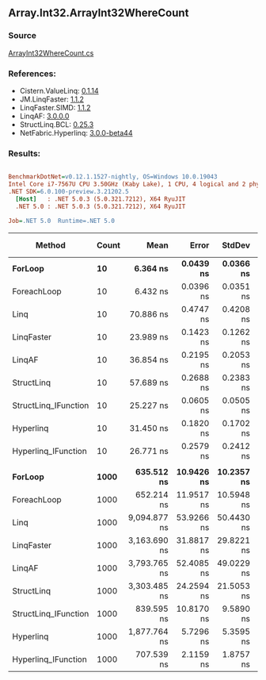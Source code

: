﻿## Array.Int32.ArrayInt32WhereCount

### Source
[ArrayInt32WhereCount.cs](../LinqBenchmarks/Array/Int32/ArrayInt32WhereCount.cs)

### References:
- Cistern.ValueLinq: [0.1.14](https://www.nuget.org/packages/Cistern.ValueLinq/0.1.14)
- JM.LinqFaster: [1.1.2](https://www.nuget.org/packages/JM.LinqFaster/1.1.2)
- LinqFaster.SIMD: [1.1.2](https://www.nuget.org/packages/LinqFaster.SIMD/1.0.3)
- LinqAF: [3.0.0.0](https://www.nuget.org/packages/LinqAF/3.0.0.0)
- StructLinq.BCL: [0.25.3](https://www.nuget.org/packages/StructLinq.BCL/0.25.3)
- NetFabric.Hyperlinq: [3.0.0-beta44](https://www.nuget.org/packages/NetFabric.Hyperlinq/3.0.0-beta44)

### Results:
``` ini

BenchmarkDotNet=v0.12.1.1527-nightly, OS=Windows 10.0.19043
Intel Core i7-7567U CPU 3.50GHz (Kaby Lake), 1 CPU, 4 logical and 2 physical cores
.NET SDK=6.0.100-preview.3.21202.5
  [Host]   : .NET 5.0.3 (5.0.321.7212), X64 RyuJIT
  .NET 5.0 : .NET 5.0.3 (5.0.321.7212), X64 RyuJIT

Job=.NET 5.0  Runtime=.NET 5.0  

```
|               Method | Count |         Mean |      Error |     StdDev | Ratio | RatioSD |  Gen 0 | Gen 1 | Gen 2 | Allocated |
|--------------------- |------ |-------------:|-----------:|-----------:|------:|--------:|-------:|------:|------:|----------:|
|              **ForLoop** |    **10** |     **6.364 ns** |  **0.0439 ns** |  **0.0366 ns** |  **1.00** |    **0.00** |      **-** |     **-** |     **-** |         **-** |
|          ForeachLoop |    10 |     6.432 ns |  0.0396 ns |  0.0351 ns |  1.01 |    0.01 |      - |     - |     - |         - |
|                 Linq |    10 |    70.886 ns |  0.4747 ns |  0.4208 ns | 11.13 |    0.07 | 0.0153 |     - |     - |      32 B |
|           LinqFaster |    10 |    23.989 ns |  0.1423 ns |  0.1262 ns |  3.77 |    0.03 |      - |     - |     - |         - |
|               LinqAF |    10 |    36.854 ns |  0.2195 ns |  0.2053 ns |  5.79 |    0.05 |      - |     - |     - |         - |
|           StructLinq |    10 |    57.689 ns |  0.2688 ns |  0.2383 ns |  9.06 |    0.06 | 0.0306 |     - |     - |      64 B |
| StructLinq_IFunction |    10 |    25.227 ns |  0.0605 ns |  0.0505 ns |  3.96 |    0.02 |      - |     - |     - |         - |
|            Hyperlinq |    10 |    31.450 ns |  0.1820 ns |  0.1702 ns |  4.94 |    0.03 |      - |     - |     - |         - |
|  Hyperlinq_IFunction |    10 |    26.771 ns |  0.2579 ns |  0.2412 ns |  4.22 |    0.05 |      - |     - |     - |         - |
|                      |       |              |            |            |       |         |        |       |       |           |
|              **ForLoop** |  **1000** |   **635.512 ns** | **10.9426 ns** | **10.2357 ns** |  **1.00** |    **0.00** |      **-** |     **-** |     **-** |         **-** |
|          ForeachLoop |  1000 |   652.214 ns | 11.9517 ns | 10.5948 ns |  1.03 |    0.02 |      - |     - |     - |         - |
|                 Linq |  1000 | 9,094.877 ns | 53.9266 ns | 50.4430 ns | 14.31 |    0.23 | 0.0153 |     - |     - |      32 B |
|           LinqFaster |  1000 | 3,163.690 ns | 31.8817 ns | 29.8221 ns |  4.98 |    0.09 |      - |     - |     - |         - |
|               LinqAF |  1000 | 3,793.765 ns | 52.4085 ns | 49.0229 ns |  5.97 |    0.13 |      - |     - |     - |         - |
|           StructLinq |  1000 | 3,303.485 ns | 24.2594 ns | 21.5053 ns |  5.20 |    0.09 | 0.0305 |     - |     - |      64 B |
| StructLinq_IFunction |  1000 |   839.595 ns | 10.8170 ns |  9.5890 ns |  1.32 |    0.03 |      - |     - |     - |         - |
|            Hyperlinq |  1000 | 1,877.764 ns |  5.7296 ns |  5.3595 ns |  2.96 |    0.05 |      - |     - |     - |         - |
|  Hyperlinq_IFunction |  1000 |   707.539 ns |  2.1159 ns |  1.8757 ns |  1.11 |    0.02 |      - |     - |     - |         - |
